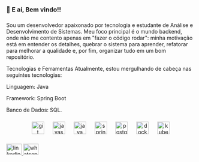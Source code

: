 <h3 align="left">👋 E aí, Bem vindo!!</h3>

###

<p align="left">Sou um desenvolvedor apaixonado por tecnologia e estudante de Análise e Desenvolvimento de Sistemas. Meu foco principal é o mundo backend, onde não me contento apenas em "fazer o código rodar": minha motivação está em entender os detalhes, quebrar o sistema para aprender, refatorar para melhorar a qualidade e, por fim, organizar tudo em um bom repositório.

Tecnologias e Ferramentas
Atualmente, estou mergulhando de cabeça nas seguintes tecnologias:

Linguagem: Java

Framework: Spring Boot

Banco de Dados: SQL.</p>

###

<div align="center">
  <img src="https://cdn.jsdelivr.net/gh/devicons/devicon/icons/git/git-original.svg" height="33" alt="git logo"  />
  <img width="15" />
  <img src="https://cdn.jsdelivr.net/gh/devicons/devicon/icons/javascript/javascript-original.svg" height="33" alt="javascript logo"  />
  <img width="15" />
  <img src="https://cdn.jsdelivr.net/gh/devicons/devicon/icons/java/java-original.svg" height="33" alt="java logo"  />
  <img width="15" />
  <img src="https://cdn.jsdelivr.net/gh/devicons/devicon/icons/spring/spring-original.svg" height="33" alt="spring logo"  />
  <img width="15" />
  <img src="https://cdn.jsdelivr.net/gh/devicons/devicon/icons/postgresql/postgresql-original.svg" height="33" alt="postgresql logo"  />
  <img width="15" />
  <img src="https://cdn.jsdelivr.net/gh/devicons/devicon/icons/docker/docker-original.svg" height="33" alt="docker logo"  />
  <img width="15" />
  <img src="https://cdn.jsdelivr.net/gh/devicons/devicon/icons/kubernetes/kubernetes-plain.svg" height="33" alt="kubernetes logo"  />
</div>

###

<div align="left">
  <a href="https://www.linkedin.com/in/igor-agiani/" target="_blank">
    <img src="https://raw.githubusercontent.com/maurodesouza/profile-readme-generator/master/src/assets/icons/social/linkedin/default.svg" width="41" height="29" alt="linkedin logo"  />
  </a>
  <a href="https://wa.me/5511945073325" target="_blank">
    <img src="https://raw.githubusercontent.com/maurodesouza/profile-readme-generator/master/src/assets/icons/social/whatsapp/default.svg" width="41" height="29" alt="whatsapp logo"  />
  </a>
</div>

###
